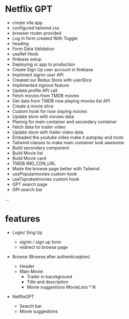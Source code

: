 # Netflix GPT

- create vite app
- configured tailwind css
- browser router provided
- Log In form created With Toggle
- heading
- Form Data Validation
- useRef Hook
- firebase setup
- Deploying or app to production
- Create Sign Up user account in firebase
- Impliment signin user API
- Created our Redux Store with userSlice
- Implimented signout feature
- Update profile API call
- Fetch movies from TMDB movies 
- Get data from TMDB now playing movies list API
- Create a movie slice
- Custom hook for now olaying movies
- Update store with movies data
- Plannig for main container and secondary container
- Fetch data for trailer video
- Update store with trailer video data
- Embaded the youtube video make it autoplay and mute
- Tailwind classes to make main container look awesome
- Build secondary component
- Build Movie list
- Build Movie card
- TMDB IMG_CDN_URL
- Made the browse page better with Tailwind 
- usePopularmovies custom hook
- useTopratedmovies custom hook 
- GPT search page
- GPt search bar

...

# features

- Login/ Sing Up 
    - signin / sign up form 
    - redirect to browse page

- Browse (Browse after authenticaqtion)
    - Header
    - Main Movie
        - Trailer in bacxkground
        - Title and description
        - Movie suggestions
            MovieLists * N

- NetflixGPT
    - Search bar
    - Movie suggestions